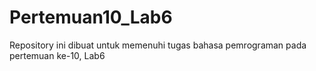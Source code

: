 # Pertemuan10_Lab6
Repository ini dibuat untuk memenuhi tugas bahasa pemrograman pada pertemuan ke-10, Lab6
